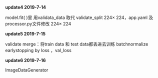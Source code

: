 **update4 2019-7-14**

model.fit( )里 用validata_data 取代 validate_split
224× 224，app.yaml 及processor.py文件修改 224× 224

**update5 2019-7-15**

validate merge：将train data 和 test data都丢进去训练
batchnormalize
earlystopping by loss ，val_loss

**update6 2019-7-16**

ImageDataGenerator